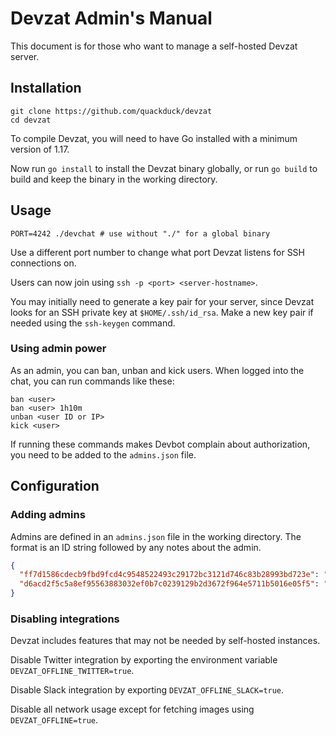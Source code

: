 # Devzat Admin's Manual

This document is for those who want to manage a self-hosted Devzat server.


## Installation
```shell
git clone https://github.com/quackduck/devzat
cd devzat
```
To compile Devzat, you will need to have Go installed with a minimum version of 1.17.

Now run `go install` to install the Devzat binary globally, or run `go build` to build and keep the binary in the working directory.

## Usage

```shell
PORT=4242 ./devchat # use without "./" for a global binary
```

Use a different port number to change what port Devzat listens for SSH connections on.

Users can now join using `ssh -p <port> <server-hostname>`.

You may initially need to generate a key pair for your server, since Devzat looks for an SSH private key at `$HOME/.ssh/id_rsa`. Make a new key pair if needed using the `ssh-keygen` command.

### Using admin power

As an admin, you can ban, unban and kick users. When logged into the chat, you can run commands like these:
```shell
ban <user>
ban <user> 1h10m
unban <user ID or IP>
kick <user>
```

If running these commands makes Devbot complain about authorization, you need to be added to the `admins.json` file.

## Configuration

### Adding admins

Admins are defined in an `admins.json` file in the working directory.
The format is an ID string followed by any notes about the admin.
```json
{
  "ff7d1586cdecb9fbd9fcd4c9548522493c29172bc3121d746c83b28993bd723e": "Ishan Goel - quackduck",
  "d6acd2f5c5a8ef95563883032ef0b7c0239129b2d3672f964e5711b5016e05f5": "Arkaeriit: github.com/Arkaeriit"
}
```

### Disabling integrations

Devzat includes features that may not be needed by self-hosted instances.

Disable Twitter integration by exporting the environment variable `DEVZAT_OFFLINE_TWITTER=true`.

Disable Slack integration by exporting `DEVZAT_OFFLINE_SLACK=true`.

Disable all network usage except for fetching images using `DEVZAT_OFFLINE=true`.
